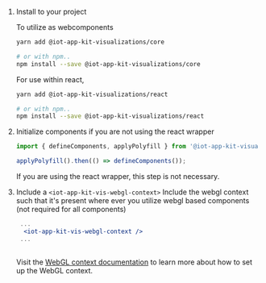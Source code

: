 

1. Install to your project

   To utilize as webcomponents
    ```bash
    yarn add @iot-app-kit-visualizations/core
   
    # or with npm..
    npm install --save @iot-app-kit-visualizations/core
    ```
   
   For use within react,
   
    ```bash
    yarn add @iot-app-kit-visualizations/react
   
    # or with npm..
    npm install --save @iot-app-kit-visualizations/react
    ```
2. Initialize components if you are not using the react wrapper

    ```js static
    import { defineComponents, applyPolyfill } from '@iot-app-kit-visualizations/core/dist/loader';

    applyPolyfill().then(() => defineComponents());
    ```
   
    If you are using the react wrapper, this step is not necessary.

3. Include a `<iot-app-kit-vis-webgl-context>`
    Include the webgl context such that it's present where ever you utilize webgl based components (not required for all components)

    ```jsx static
     ...
      <iot-app-kit-vis-webgl-context />
     ...
        
    ```
    
    Visit the [WebGL context documentation]( https://synchrocharts.com//#/WebGL%20context ) to learn more about how to set up the WebGL context.

